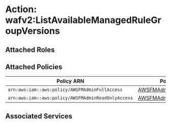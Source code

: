 # Action: wafv2:ListAvailableManagedRuleGroupVersions

## Attached Roles

## Attached Policies

| Policy ARN | Policy Name |
|------------|-------------|
| `arn:aws:iam::aws:policy/AWSFMAdminFullAccess` | [AWSFMAdminFullAccess](../policies.md#awsfmadminfullaccess) |
| `arn:aws:iam::aws:policy/AWSFMAdminReadOnlyAccess` | [AWSFMAdminReadOnlyAccess](../policies.md#awsfmadminreadonlyaccess) |

## Associated Services

